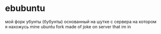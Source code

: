 # ebubuntu
мой форк убунты (бубунты) основанный на шутке с сервера на котором я нахожусь
mine ubuntu fork made of joke on server that im in

